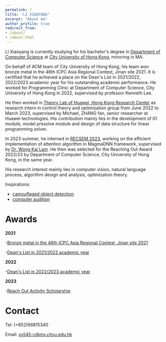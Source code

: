 ```yaml
---
permalink: /
title: "LI XIAOYANG"
excerpt: "About me"
author_profile: true
redirect_from:
- /about/
- /about.html
---
```

LI Xiaoyang is currently studying for his bachelor's degree in [Department of Computer Science](https://www.cs.cityu.edu.hk/) 
at [City University of Hong Kong](https://www.cityu.edu.hk/), minoring in MA.

On behalf of ACM team of City University of Hong Kong, his team won bronze metal in the 46th ICPC Asia Regional Contest,
Jinan site 2021. It is certified that he achieved a place on the Dean's List in 2021/2022, 2022/2023 academic year for his outstanding academic performance. 
He worked for Programming Clinic at Department of Computer Science, City University of Hong Kong in 2022, supervised by professor Kenneth Lee.

He then worked in [Theory Lab of Huawei, Hong Kong Research Center](https://www.hkstp.org/our-community/innovator-directory/company-details?company=huawei-tech-investment-co-limited) 
as research intern in control theory and optimization group from June 2022 to March 2023,
supervised by Michael, ZHANG fan, senior researcher at Huawei technologies. His contribution mainly lies in the development of IO module, model presolve module 
and design of data structure for linear programming solver.

In 2023 summer, he interned in [RECSEM 2023](https://www.jics.utk.edu/recsem-reu/recsem23/projects#field1), working on the efficient implementation of 
attention algorithm in MagmaDNN framework, supervised by [Dr. Wong Kai Lam](https://mabe.utk.edu/people/kwai-l-wong/). 
He then was selected for the Reaching Out Award 2022/23 by Department of Computer Science, City University of Hong Kong, in the same year. 

His research interest mainly lies in computer vision, natural language process, algorithm design and analysis, optimization theory.

Inspirations:
* [camouflaged object detection](https://github.com/visionxiang/awesome-camouflaged-object-detection)
* [computer audition](https://arxiv.org/abs/2203.06064#)


Awards
======
**2021**

-[Bronze metal in the 46th ICPC Asia Regional Contest, Jinan site 2021](http://AharenDaisuki.github.io/files/mmw.pdf)

-[Dean's List in 2021/2022 academic year](http://AharenDaisuki.github.io/files/deansList_2021.pdf)

**2022**

-[Dean's List in 2022/2023 academic year]()

**2023**

-[Reach Out Activity Scholarship]()

Contact
======
Tel: (+852)66815340

Email: xyli45-c@my.cityu.edu.hk